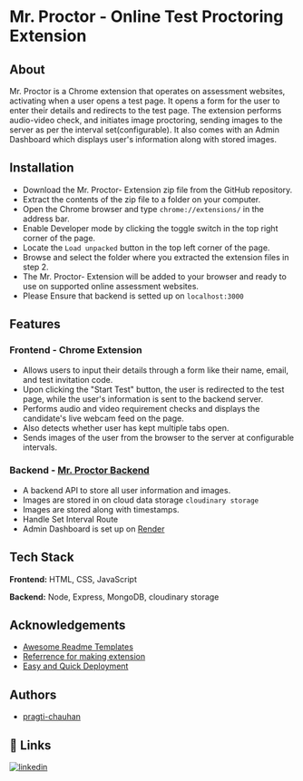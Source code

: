 
# Mr. Proctor - Online Test Proctoring Extension

## About
Mr. Proctor is a Chrome extension that operates on assessment websites, activating when a user opens a test page. It opens a form for the user to enter their details and redirects to the test page. The extension performs audio-video check, and initiates image proctoring, sending images to the server as per the interval set(configurable). It also comes with an Admin Dashboard which displays user's information along with stored images.


## Installation

- Download the Mr. Proctor- Extension zip file from the GitHub repository.
- Extract the contents of the zip file to a folder on your computer.
- Open the Chrome browser and type `chrome://extensions/` in the address bar.
- Enable Developer mode by clicking the toggle switch in the top right corner of the page.
- Locate the `Load unpacked` button in the top left corner of the page.
- Browse and select the folder where you extracted the extension files in step 2.
- The Mr. Proctor- Extension will be added to your browser and ready to use on supported online assessment websites.
- Please Ensure that backend is setted up on `localhost:3000`
    
## Features

### Frontend - Chrome Extension
- Allows users to input their details through a form like their name, email, and test invitation code.
- Upon clicking the &quot;Start Test&quot; button, the user is redirected to the test page, while the user's information is sent to the backend server.
- Performs audio and video requirement checks and displays the candidate's live webcam feed on the page.
- Also detects whether user has kept multiple tabs open.
- Sends images of the user from the browser to the server at configurable intervals.

### Backend - [Mr. Proctor Backend](https://github.com/pragti-chauhan/mr-proctor-backend)
- A backend API to store all user information and images.
- Images are stored in on cloud data storage `cloudinary storage`
- Images are stored along with timestamps.
- Handle Set Interval Route
- Admin Dashboard is set up on [Render](https://mr-proctor.onrender.com/)

## Tech Stack

**Frontend:** HTML, CSS, JavaScript

**Backend:** Node, Express, MongoDB, cloudinary storage


## Acknowledgements

 - [Awesome Readme Templates](https://awesomeopensource.com/project/elangosundar/awesome-README-templates)
 - [Referrence for making extension](https://github.com/om-mapari/proctor-vision-extension)
 - [Easy and Quick Deployment](https://render.com/)


## Authors

- [pragti-chauhan](https://github.com/pragti-chauhan)


## 🔗 Links
[![linkedin](https://img.shields.io/badge/linkedin-0A66C2?style=for-the-badge&logo=linkedin&logoColor=white)](https://www.linkedin.com/in/pragti-chauhan-2132a61a2/)

